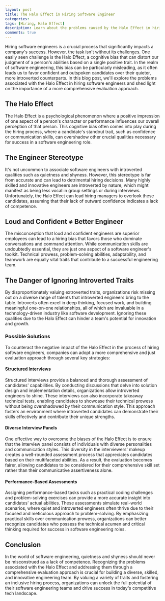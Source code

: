 ```yaml
---
layout: post
title: The Halo Effect in Hiring Software Engineer
categories:
tags: [Hiring, Halo Effect]
description: Learn about the problems caused by the Halo Effect in hiring software engineers and how to appreciate the diverse strengths of introverted individuals for building successful teams
comments: true
---
```


Hiring software engineers is a crucial process that significantly impacts a company's success. However, the task isn't without its challenges. One easily seen challenge is the Halo Effect, a cognitive bias that can distort our judgment of a person's abilities based on a single positive trait. In the realm of software engineering, this bias can be particularly misleading, as it often leads us to favor confident and outspoken candidates over their quieter, more introverted counterparts. In this blog post, we'll explore the problems associated with the Halo Effect in hiring software engineers and shed light on the importance of a more comprehensive evaluation approach.

## The Halo Effect

The Halo Effect is a psychological phenomenon where a positive impression of one aspect of a person's character or performance influences our overall perception of that person. This cognitive bias often comes into play during the hiring process, where a candidate's standout trait, such as confidence or communication skills, can overshadow other crucial qualities necessary for success in a software engineering role.

## The Engineer Stereotype

It's not uncommon to associate software engineers with introverted qualities such as quietness and shyness. However, this stereotype is far from accurate and can lead to detrimental hiring decisions. Many highly skilled and innovative engineers are introverted by nature, which might manifest as being less vocal in group settings or during interviews. Unfortunately, the Halo Effect can lead hiring managers to overlook these candidates, assuming that their lack of outward confidence indicates a lack of competence.

##  Loud and Confident ≠ Better Engineer

The misconception that loud and confident engineers are superior employees can lead to a hiring bias that favors those who dominate conversations and command attention. While communication skills are undoubtedly essential, they are just one aspect of a software engineer's toolkit. Technical prowess, problem-solving abilities, adaptability, and teamwork are equally vital traits that contribute to a successful engineering team.

## The Danger of Ignoring Introverted Traits

By disproportionately valuing extroverted traits, organizations risk missing out on a diverse range of talents that introverted engineers bring to the table. Introverts often excel in deep thinking, focused work, and building meaningful one-on-one relationships, all of which are invaluable in a technology-driven industry like software development. Ignoring these qualities due to the Halo Effect can hinder a team's potential for innovation and growth.

### Possible Solutions

To counteract the negative impact of the Halo Effect in the process of hiring software engineers, companies can adopt a more comprehensive and just evaluation approach through several key strategies:

#### Structured Interviews

Structured interviews provide a balanced and thorough assessment of candidates' capabilities. By conducting discussions that delve into solution design and implementation details, organizations allow introverted engineers to shine. These interviews can also incorporate takeaway technical tests, enabling candidates to showcase their technical prowess without being overshadowed by their communication style. This approach fosters an environment where introverted candidates can demonstrate their skills effectively and contribute their unique strengths.

#### Diverse Interview Panels

One effective way to overcome the biases of the Halo Effect is to ensure that the interview panel consists of individuals with diverse personalities and communication styles. This diversity in the interviewers' makeup creates a well-rounded assessment process that appreciates candidates based on their multifaceted abilities. As a result, the evaluation becomes fairer, allowing candidates to be considered for their comprehensive skill set rather than their communicative assertiveness alone.

#### Performance-Based Assessments

Assigning performance-based tasks such as practical coding challenges and problem-solving exercises can provide a more accurate insight into candidates' actual abilities. These assessments simulate real-world scenarios, where quiet and introverted engineers often thrive due to their focused and meticulous approach to problem-solving. By emphasizing practical skills over communication prowess, organizations can better recognize candidates who possess the technical acumen and critical thinking required for success in software engineering roles.

## Conclusion

In the world of software engineering, quietness and shyness should never be misconstrued as a lack of competence. Recognizing the problems associated with the Halo Effect and addressing them through a comprehensive evaluation approach is crucial for building a diverse, skilled, and innovative engineering team. By valuing a variety of traits and fostering an inclusive hiring process, organizations can unlock the full potential of their software engineering teams and drive success in today's competitive tech landscape.